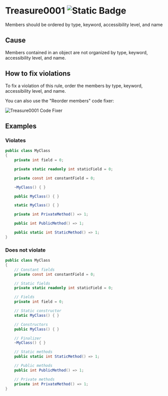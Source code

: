 # Treasure0001 ![Static Badge](https://img.shields.io/badge/Warning-yellow?style=for-the-badge)

Members should be ordered by type, keyword, accessibility level, and name

## Cause

Members contained in an object are not organized by type, keyword, accessibility level, and name.

## How to fix violations

To fix a violation of this rule, order the members by type, keyword, accessibility level, and name.

You can also use the "Reorder members" code fixer:

![Treasure0001 Code Fixer](assets/Treasure0001Demo.gif)

## Examples

### Violates

```csharp
public class MyClass
{
    private int field = 0;

    private static readonly int staticField = 0;

    private const int constantField = 0;

    ~MyClass() { }

    public MyClass() { }

    static MyClass() { }

    private int PrivateMethod() => 1;

    public int PublicMethod() => 1;

    public static int StaticMethod() => 1;
}
```

### Does not violate

```csharp
public class MyClass
{
    // Constant fields
    private const int constantField = 0;

    // Static fields
    private static readonly int staticField = 0;

    // Fields
    private int field = 0;

    // Static constructor
    static MyClass() { }

    // Constructors
    public MyClass() { }

    // Finalizer
    ~MyClass() { }

    // Static methods
    public static int StaticMethod() => 1;

    // Public methods
    public int PublicMethod() => 1;

    // Private methods
    private int PrivateMethod() => 1;
}
```
